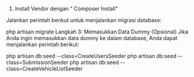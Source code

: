 1. Install Vendor dengan " Composer Install"


Jalankan perintah berikut untuk menjalankan migrasi database:

php artisan migrate
Langkah 3: Memasukkan Data Dummy (Opsional)
Jika Anda ingin memasukkan data dummy ke dalam database, Anda dapat menjalankan perintah berikut:

php artisan db:seed --class=CreateUsersSeeder
php artisan db:seed --class=SubmissionSeeder
php artisan db:seed --class=CreateVehicleListSeeder

